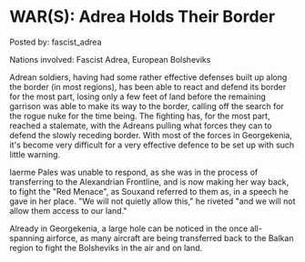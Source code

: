 # WAR(S): Adrea Holds Their Border

Posted by: fascist_adrea

Nations involved: Fascist Adrea, European Bolsheviks

Adrean soldiers, having had some rather effective defenses built up along the border (in most regions), has been able to react and defend its border for the most part, losing only a few feet of land before the remaining garrison was able to make its way to the border, calling off the search for the rogue nuke for the time being. The fighting has, for the most part, reached a stalemate, with the Adreans pulling what forces they can to defend the slowly receding border. With most of the forces in Georgekenia, it's become very difficult for a very effective defence to be set up with such little warning.

Iaerme Pales was unable to respond, as she was in the process of transferring to the Alexandrian Frontline, and is now making her way back, to fight the "Red Menace", as Souxand referred to them as, in a speech he gave in her place. "We will not quietly allow this," he riveted "and we will not allow them access to our land."

Already in Georgekenia, a large hole can be noticed in the once all-spanning airforce, as many aircraft are being transferred back to the Balkan region to fight the Bolsheviks in the air and on land.